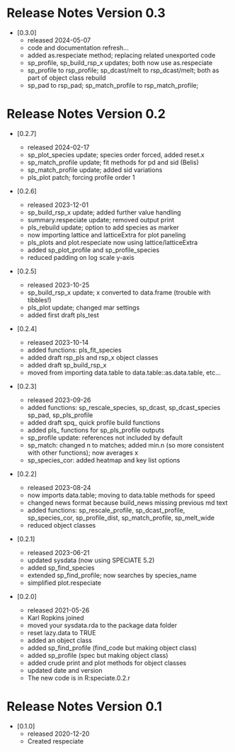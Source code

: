 # Release Notes Version 0.3

* [0.3.0] 
    * released 2024-05-07 
    * code and documentation refresh...  
    * added as.respeciate method; replacing related unexported code 
    * sp_profile, sp_build_rsp_x updates; both now use as.respeciate 
    * sp_profile to rsp_profile; sp_dcast/melt to rsp_dcast/melt; both as 
    part of object class rebuild 
    * sp_pad to rsp_pad; sp_match_profile to rsp_match_profile;  

# Release Notes Version 0.2

* [0.2.7] 
    * released 2024-02-17
    * sp_plot_species update; species order forced, added reset.x 
    * sp_match_profile update; fit methods for pd and sid (Belis) 
    * sp_match_profile update; added sid variations 
    * pls_plot patch; forcing profile order 1  

* [0.2.6] 
    * released 2023-12-01
    * sp_build_rsp_x update; added further value handling 
    * summary.respeciate update; removed output print
    * pls_rebuild update; option to add species as marker  
    * now importing lattice and latticeExtra for plot paneling
    * pls_plots and plot.respeciate now using lattice/latticeExtra 
    * added sp_plot_profile and sp_profile_species 
    * reduced padding on log scale y-axis  

* [0.2.5] 
    * released 2023-10-25
    * sp_build_rsp_x update; x converted to data.frame (trouble with tibbles!)
    * pls_plot update; changed mar settings 
    * added first draft pls_test 

* [0.2.4] 
    * released 2023-10-14 
    * added functions: pls_fit_species 
    * added draft rsp_pls and rsp_x object classes 
    * added draft sp_build_rsp_x  
    * moved from importing data.table to data.table::as.data.table, etc... 

* [0.2.3] 
    * released 2023-09-26 
    * added functions: sp_rescale_species, sp_dcast, sp_dcast_species 
    sp_pad, sp_pls_profile 
    * added draft spq_ quick profile build  functions 
    * added pls_ functions for sp_pls_profile outputs
    * sp_profile update: references not included by default 
    * sp_match: changed n to matches; added min.n (so more consistent 
    with other functions); now averages x
    * sp_species_cor: added heatmap and key list options 

* [0.2.2] 
    * released 2023-08-24 
    * now imports data.table; moving to data.table methods for speed 
    * changed news format because build_news missing previous md text 
    * added functions: sp_rescale_profile, sp_dcast_profile, sp_species_cor, 
    sp_profile_dist, sp_match_profile, sp_melt_wide
    * reduced object classes
    
* [0.2.1] 
    * released 2023-06-21 
    * updated sysdata (now using SPECIATE 5.2)
    * added sp_find_species 
    * extended sp_find_profile; now searches by species_name
    * simplified plot.respeciate

* [0.2.0] 
    * released 2021-05-26 
    * Karl Ropkins joined
    * moved your sysdata.rda to the package data folder
    * reset lazy.data to TRUE  
    * added an object class
    * added sp_find_profile (find_code but making object class)
    * added sp_profile (spec but making object class)
    * added crude print and plot methods for object classes
    * updated date and version
    * The new code is in R:speciate.0.2.r

# Release Notes Version 0.1

* [0.1.0] 
    * released 2020-12-20  
    * Created respeciate
